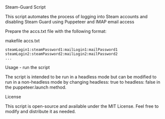Steam-Guard Script

This script automates the process of logging into Steam accounts and disabling Steam Guard using Puppeteer and IMAP email access

Prepare the accs.txt file with the following format:

makefile accs.txt

    steamLogin1:steamPassword1:mailLogin1:mailPassword1
    steamLogin2:steamPassword2:mailLogin2:mailPassword2
    ...

Usage - run the script

The script is intended to be run in a headless mode but can be modified to run in a non-headless mode by changing headless: true to headless: false in the puppeteer.launch method.

License

This script is open-source and available under the MIT License. Feel free to modify and distribute it as needed.
